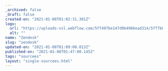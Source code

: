 ```yaml
---
_archived: false
_draft: false
created-on: "2021-01-08T01:02:31.301Z"
logo:
  url: "https://uploads-ssl.webflow.com/5ff497be147d9b4966ead314/5ff7b0aaf60af78d566f860f_endpoints_0004_Zendesk.jpg"
  alt: ""
name: "Zendesk"
slug: "zendesk"
updated-on: "2021-01-08T01:09:00.013Z"
published-on: "2021-01-08T01:47:00.145Z"
tags: "sourcees"
layout: "single-sourcees.html"
---
```



